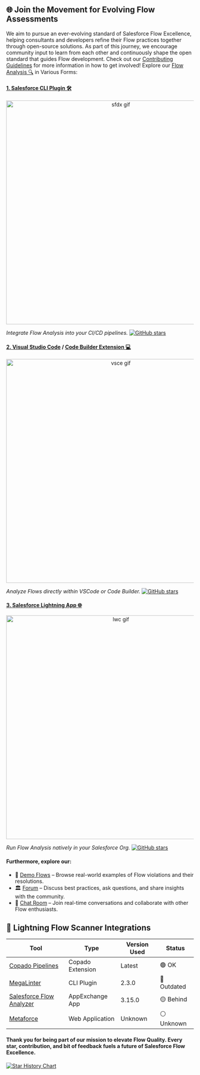 ## 🌐 Join the Movement for Evolving Flow Assessments

We aim to pursue an ever-evolving standard of Salesforce Flow Excellence, helping consultants and developers refine their Flow practices together through open-source solutions. As part of this journey, we encourage community input to learn from each other and continuously shape the open standard that guides Flow development. Check out our [Contributing Guidelines](https://github.com/Lightning-Flow-Scanner/lightning-flow-scanner-core/blob/master/CONTRIBUTING.md) for more information in how to get involved! Explore our [Flow Analysis 🔍](https://github.com/Lightning-Flow-Scanner/lightning-flow-scanner-core?tab=readme-ov-file#default-rules) in Various Forms:

#### [1. Salesforce CLI Plugin 🛠️](https://www.npmjs.com/package/lightning-flow-scanner)

<div align="center">
  <a href="https://www.npmjs.com/package/lightning-flow-scanner">
    <img src="/docs/gifs/lfs-sfdx.gif" alt="sfdx gif" width="600"/>
  </a>
</div>

*Integrate Flow Analysis into your CI/CD pipelines.* [![GitHub stars](https://img.shields.io/github/stars/Lightning-Flow-Scanner/lightning-flow-scanner-sfdx)](https://GitHub.com/Lightning-Flow-Scanner/lightning-flow-scanner-sfdx/stargazers/)

#### [2. Visual Studio Code](https://marketplace.visualstudio.com/items?itemName=ForceConfigControl.lightningflowscanner) / [Code Builder Extension 💻](https://open-vsx.org/extension/ForceConfigControl/lightningflowscanner)

<div align="center">
  <a href="https://marketplace.visualstudio.com/items?itemName=ForceConfigControl.lightningflowscanner">
    <img src="/docs/gifs/lfs-vsce.gif" alt="vsce gif" width="600"/>
  </a>
</div>

*Analyze Flows directly within VSCode or Code Builder.* [![GitHub stars](https://img.shields.io/github/stars/Lightning-Flow-Scanner/lightning-flow-scanner-vsce)](https://github.com/Lightning-Flow-Scanner/lightning-flow-scanner-vsce/stargazers)

#### [3. Salesforce Lightning App 🌐](https://github.com/Lightning-Flow-Scanner/lightning-flow-scanner-app)

<div align="center">
  <a href="https://github.com/Lightning-Flow-Scanner/lightning-flow-scanner-app">
    <img src="/docs/gifs/lfs-lwc.gif" alt="lwc gif" width="600"/>
  </a>
</div>

*Run Flow Analysis natively in your Salesforce Org.* [![GitHub stars](https://img.shields.io/github/stars/Lightning-Flow-Scanner/lightning-flow-scanner-app)](https://GitHub.com/Lightning-Flow-Scanner/lightning-flow-scanner-app/stargazers/)

#### Furthermore, explore our:

* 📂 [Demo Flows](https://github.com/Lightning-Flow-Scanner/lightning-flow-scanner-core/tree/master/example-flows) – Browse real-world examples of Flow violations and their resolutions.
* 🏛️ [Forum](https://github.com/orgs/Lightning-Flow-Scanner/discussions) – Discuss best practices, ask questions, and share insights with the community.
* 💬 [Chat Room](https://matrix.to/#/#lightning-flow-scanner:matrix.org) – Join real-time conversations and collaborate with other Flow enthusiasts.
  
## 🔌 Lightning Flow Scanner Integrations

| Tool                                                                                                                                     | Type              | Version Used | Status     |
|------------------------------------------------------------------------------------------------------------------------------------------|-------------------|--------------|------------|
| [Copado Pipelines](https://success.copado.com/s/listing-detail?language=en_US&recordId=a54P7000003G3gBIAS)                               | Copado Extension  | Latest       | 🟢 OK |
| [MegaLinter](https://nvuillam.github.io/mega-linter/)                                                                                    | CLI Plugin        | 2.3.0        | 🔴 Outdated |
| [Salesforce Flow Analyzer](https://appexchange.salesforce.com/appxListingDetail?listingId=1de21f0b-2476-4780-a6b5-1bc631ccd138)          | AppExchange App   | 3.15.0       | 🟡 Behind |
| [Metaforce](https://metaforce.ltd/)                                                                                                      | Web Application   | Unknown      | ⚪️ Unknown   |

#### Thank you for being part of our mission to elevate Flow Quality. Every star, contribution, and bit of feedback fuels a future of Salesforce Flow Excellence.

[![Star History Chart](https://api.star-history.com/svg?repos=Lightning-Flow-Scanner/lightning-flow-scanner-sfdx,Lightning-Flow-Scanner/lightning-flow-scanner-core,Lightning-Flow-Scanner/lightning-flow-scanner-vsce&type=Date)](https://www.star-history.com/#Lightning-Flow-Scanner/lightning-flow-scanner-sfdx&Lightning-Flow-Scanner/lightning-flow-scanner-core&Lightning-Flow-Scanner/lightning-flow-scanner-vsce&Date)
